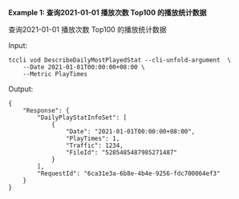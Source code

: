**Example 1: 查询2021-01-01 播放次数 Top100 的播放统计数据**

查询2021-01-01 播放次数 Top100 的播放统计数据

Input: 

```
tccli vod DescribeDailyMostPlayedStat --cli-unfold-argument  \
    --Date 2021-01-01T00:00:00+08:00 \
    --Metric PlayTimes
```

Output: 
```
{
    "Response": {
        "DailyPlayStatInfoSet": [
            {
                "Date": "2021-01-01T00:00:00+08:00",
                "PlayTimes": 1,
                "Traffic": 1234,
                "FileId": "5285485487985271487"
            }
        ],
        "RequestId": "6ca31e3a-6b8e-4b4e-9256-fdc700064ef3"
    }
}
```

